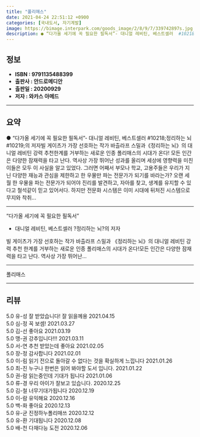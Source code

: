 ```yaml
---
title: "폴리매스"
date: 2021-04-24 22:51:12 +0900
categories: [국내도서, 자기계발]
image: https://bimage.interpark.com/goods_image/2/8/9/7/339742897s.jpg
description: ● “다가올 세기에 꼭 필요한 필독서”- 대니얼 레비틴, 베스트셀러  #10218;정리하는 뇌 #10219;의 저자빌 게이츠가 가장 선호하는 작가 바츨라프 스밀과《정리하는 뇌》의 대니얼 레비틴 강력 추천한계를 거부하는 새로운 인종 폴리매스의 시대가 온다! 모든 인간은 다양한 잠재력을
---
```


## **정보**

- **ISBN : 9791135488399**
- **출판사 : 안드로메디안**
- **출판일 : 20200929**
- **저자 : 와카스 아메드**

------



## **요약**

●  “다가올 세기에 꼭 필요한 필독서”- 대니얼 레비틴, 베스트셀러  #10218;정리하는 뇌 #10219;의 저자빌 게이츠가 가장 선호하는 작가 바츨라프 스밀과《정리하는 뇌》의 대니얼 레비틴 강력 추천한계를 거부하는 새로운 인종 폴리매스의 시대가 온다! 모든 인간은 다양한 잠재력을 타고 난다. 역사상 가장 뛰어난 성과를 올리며 세상에 영향력을 미친 이들은 모두 이 사실을 알고 있었다. 그러면 어째서 부모나 학교, 고용주들은 우리가 지닌 다양한 재능과 관심을 제한하고 한 우물만 파는 전문가가 되기를 바라는가? 오랜 세월 한 우물을 파는 전문가가 되어야 진리를 발견하고, 자아를 찾고, 생계를 유지할 수 있다고 철석같이 믿고 있어서다. 하지만 전문화 시스템은 이미 시대에 뒤처진 시스템으로 무지와 착취...

------

“다가올 세기에 꼭 필요한 필독서”
- 대니얼 레비틴, 베스트셀러 ?정리하는 뇌?의 저자

빌 게이츠가 가장 선호하는 작가 바츨라프 스밀과
《정리하는 뇌》의 대니얼 레비틴 강력 추천
한계를 거부하는 새로운 인종 폴리매스의 시대가 온다!모든 인간은 다양한 잠재력을 타고 난다. 역사상 가장 뛰어난... 

------


폴리매스 

------


## **리뷰** 

5.0 유-성 잘 받았습니다! 잘 읽을께용 2021.04.15 <br/>5.0 심-정 꼭 보셈! 2021.03.27 <br/>5.0 김-선 좋아요 2021.03.19 <br/>5.0 맹-권 강추입니다!!! 2021.03.11 <br/>5.0 서-연 추천 받았는데 좋아요 2021.02.05 <br/>5.0 장-정 감사합니다 2021.02.01 <br/>5.0 이-림 읽기 전으로 돌아갈 수 없다는 것을 확실하게 느낍니다 2021.01.26 <br/>5.0 최-진 누구나 한번은 읽어 봐야할 도서 입니다. 2021.01.22 <br/>5.0 권-람 읽는중인데 기대가 됩니다 2021.01.06 <br/>5.0 류-경 우리 아이가 잘보고 있습니다. 2020.12.25 <br/>5.0 김-철 너무기대가됩니다 2020.12.19 <br/>5.0 이-람 유익해요 2020.12.16 <br/>5.0 백-화 좋아요  2020.12.13 <br/>5.0 유-균 진정하누폴리매쓰 2020.12.12 <br/>5.0 유-환 기대됩니다 2020.12.08 <br/>5.0 배-천 다재다능 도전 2020.12.06 <br/>